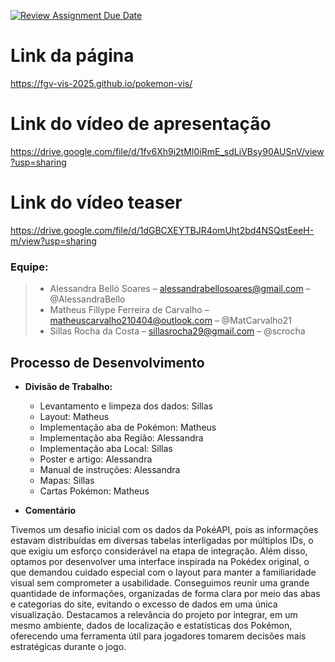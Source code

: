 [![Review Assignment Due Date](https://classroom.github.com/assets/deadline-readme-button-22041afd0340ce965d47ae6ef1cefeee28c7c493a6346c4f15d667ab976d596c.svg)](https://classroom.github.com/a/DlYL7vDj)

# Link da página

https://fgv-vis-2025.github.io/pokemon-vis/

# Link do vídeo de apresentação

https://drive.google.com/file/d/1fv6Xh9i2tMI0iRmE_sdLiVBsy90AUSnV/view?usp=sharing

# Link do vídeo teaser

https://drive.google.com/file/d/1dGBCXEYTBJR4omUht2bd4NSQstEeeH-m/view?usp=sharing

### **Equipe:**  
> - Alessandra Belló Soares – alessandrabellosoares@gmail.com – @AlessandraBello  
> - Matheus Fillype Ferreira de Carvalho – matheuscarvalho210404@outlook.com – @MatCarvalho21  
> - Sillas Rocha da Costa – sillasrocha29@gmail.com – @scrocha

## Processo de Desenvolvimento

- **Divisão de Trabalho:**  
  - Levantamento e limpeza dos dados: Sillas
  - Layout: Matheus
  - Implementação aba de Pokémon: Matheus
  - Implementação aba Região: Alessandra
  - Implementação aba Local: Sillas
  - Poster e artigo: Alessandra
  - Manual de instruções: Alessandra
  - Mapas: Sillas
  - Cartas Pokémon: Matheus

 - **Comentário**

Tivemos um desafio inicial com os dados da PokéAPI, pois as informações estavam distribuídas em diversas tabelas interligadas por múltiplos IDs, o que exigiu um esforço considerável na etapa de integração. Além disso, optamos por desenvolver uma interface inspirada na Pokédex original, o que demandou cuidado especial com o layout para manter a familiaridade visual sem comprometer a usabilidade. Conseguimos reunir uma grande quantidade de informações, organizadas de forma clara por meio das abas e categorias do site, evitando o excesso de dados em uma única visualização. Destacamos a relevância do projeto por integrar, em um mesmo ambiente, dados de localização e estatísticas dos Pokémon, oferecendo uma ferramenta útil para jogadores tomarem decisões mais estratégicas durante o jogo.
